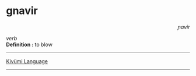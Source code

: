 
# gnavir

<div align="right"><i>ɲavir</i></div>

*verb*  
**Definition :** to blow  

---

[Kivümi Language](../README.md)

---
